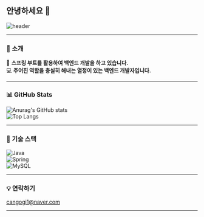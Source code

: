 ## 안녕하세요 👋

![header](https://capsule-render.vercel.app/api?type=wave&color=gradient&customColorList=30&height=300&section=header&text=Sun%20JiHoon&fontSize=90)

---

### 🚀 소개  
🌱 **스프링 부트를 활용하여 백엔드 개발을 하고 있습니다.**  
💻 **주어진 역할을 충실히 해내는 열정이 있는 백엔드 개발자입니다.**

---

### 📊 GitHub Stats  
![Anurag's GitHub stats](https://github-readme-stats.vercel.app/api?username=SunJiHoon&show_icons=true&theme=default)  
![Top Langs](https://github-readme-stats.vercel.app/api/top-langs/?username=SunJiHoon&layout=compact&theme=default)  

---

### 🔧 기술 스택  
![Java](https://img.shields.io/badge/-Java-007396?style=flat&logo=java&logoColor=white)  
![Spring](https://img.shields.io/badge/-Spring-6DB33F?style=flat&logo=spring&logoColor=white)  
![MySQL](https://img.shields.io/badge/-MySQL-4479A1?style=flat&logo=mysql&logoColor=white)  

---

### 💡 연락하기  
cangogi1@naver.com

---


<!--
**SunJiHoon/SunJiHoon** is a ✨ _special_ ✨ repository because its `README.md` (this file) appears on your GitHub profile.


Here are some ideas to get you started:

- 🔭 I’m currently working on ...
- 🌱 I’m currently learning ...
- 👯 I’m looking to collaborate on ...
- 🤔 I’m looking for help with ...
- 💬 Ask me about ...
- 📫 How to reach me: ...
- 😄 Pronouns: ...
- ⚡ Fun fact: ...
-->
